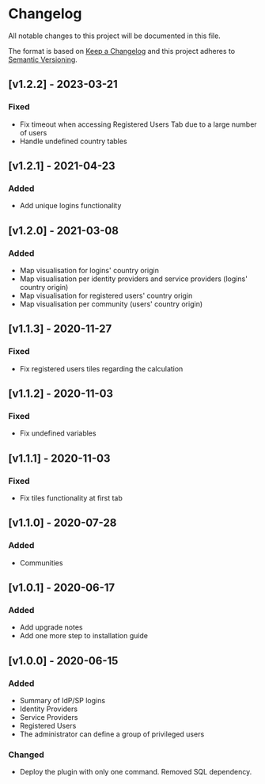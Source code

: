 # Changelog

All notable changes to this project will be documented in this file.

The format is based on [Keep a Changelog](https://keepachangelog.com/en/1.0.0/)
and this project adheres to [Semantic Versioning](https://semver.org/spec/v2.0.0.html).

## [v1.2.2] - 2023-03-21
### Fixed
- Fix timeout when accessing Registered Users Tab due to a large number of users
- Handle undefined country tables

## [v1.2.1] - 2021-04-23
### Added
- Add unique logins functionality

## [v1.2.0] - 2021-03-08
### Added
- Map visualisation for logins' country origin
- Map visualisation per identity providers and service providers (logins' country origin)
- Map visualisation for registered users' country origin
- Map visualisation per community (users' country origin)

## [v1.1.3] - 2020-11-27
### Fixed
- Fix registered users tiles regarding the calculation

## [v1.1.2] - 2020-11-03
### Fixed
- Fix undefined variables

## [v1.1.1] - 2020-11-03
### Fixed
- Fix tiles functionality at first tab

## [v1.1.0] - 2020-07-28
### Added
- Communities

## [v1.0.1] - 2020-06-17
### Added
- Add upgrade notes
- Add one more step to installation guide

## [v1.0.0] - 2020-06-15
### Added
- Summary of IdP/SP logins
- Identity Providers
- Service Providers
- Registered Users
- The administrator can define a group of privileged users

### Changed
- Deploy the plugin with only one command. Removed SQL dependency.
